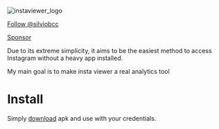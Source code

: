 ![instaviewer_logo](https://github.com/silviobcc/instaviewer/assets/133687098/53f609be-1569-41a2-932d-6bb48769b8af)


<a class="github-button" href="https://github.com/silviobcc" data-color-scheme="no-preference: dark_high_contrast; light: light_high_contrast; dark: dark_high_contrast;" aria-label="Follow @silviobcc on GitHub">Follow @silviobcc</a>


<!-- Place this tag where you want the button to render. -->
<a class="github-button" href="https://github.com/sponsors/silviobcc" data-color-scheme="no-preference: dark_high_contrast; light: light_high_contrast; dark: dark_high_contrast;" data-icon="octicon-heart" data-size="large" aria-label="Sponsor @silviobcc on GitHub">Sponsor</a>

Due to its extreme simplicity, it aims to be the easiest method to access Instagram without a heavy app installed.

My main goal is to make insta viewer a real analytics tool

# Install

Simply <a href="https://github.com/silviobcc/instaviewer/releases/tag/webview" target="_blank">download</a> apk and use with your credentials.





